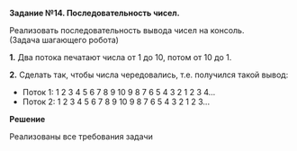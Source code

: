 **Задание №14. Последовательность чисел.**

Реализовать последовательность вывода чисел на консоль.<br>
(Задача шагающего робота)

**1.** Два потока печатают числа от 1 до 10, потом от 10 до 1.

**2.** Сделать так, чтобы числа чередовались, т.е. получился такой вывод:
- Поток 1: 1 2 3 4 5 6 7 8 9 10 9 8 7 6 5 4 3 2 1 2 3 4...
- Поток 2:  1 2 3 4 5 6 7 8 9 10 9 8 7 6 5 4 3 2 1 2 3...

**Решение**

Реализованы все требования задачи